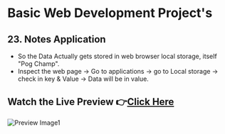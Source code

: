 # Basic Web Development Project's


## 23. Notes Application

- So the Data Actually gets stored in web browser local storage, itself "Pog Champ".
- Inspect the web page -> Go to applications -> go to Local storage -> check in key & Value -> Data will be in value.
 
## Watch the Live Preview 👉[Click Here](https://sorcererchiragsingh.github.io/Web-Development-Projects/23-Notes%20Application)
![Preview Image1](https://github.com/SorcererChiragsingh/Web-Development-Projects/blob/main/23-Notes%20Application/preview.png)


